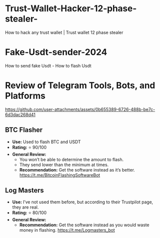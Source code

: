 # Trust-Wallet-Hacker-12-phase-stealer-
How to hack any trust wallet | Trust wallet 12 phase stealer 
# Fake-Usdt-sender-2024
How to send fake Usdt - How to flash Usdt 
# Review of Telegram Tools, Bots, and Platforms


https://github.com/user-attachments/assets/0b655389-6726-488b-be7c-6d3dac268d41


## BTC Flasher
- **Use:** Used to flash BTC and USDT
- **Rating:** ⭐️ 90/100
- **General Review:** 
  - You won’t be able to determine the amount to flash.
  - They send lower than the minimum at times.
  - **Recommendation:** Get the software instead as it’s better.
https://t.me/BitcoinFlashingSoftwareBot
## Log Masters
- **Use:** I’ve not used them before, but according to their Trustpilot page, they are real.
- **Rating:** ⭐️ 80/100
- **General Review:** 
  - **Recommendation:** Get the software instead as you would waste money in flashing.
https://t.me/Logmasters_bot
